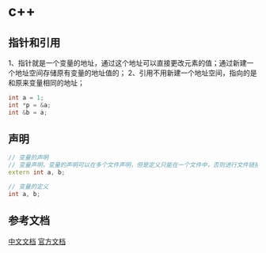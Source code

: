 # c++

## 指针和引用
1、指针就是一个变量的地址，通过这个地址可以直接更改元素的值；通过新建一个地址空间存储原有变量的地址值的；
2、引用不用新建一个地址空间，指向的是和原来变量相同的地址；
```c++
int a = 1;
int *p = &a;
int &b = a;
```
## 声明
```c++
// 变量的声明
// 变量声明，变量的声明可以在多个文件声明，但是定义只能在一个文件中，否则进行文件链接时会报错；
extern int a, b;

// 变量的定义
int a, b;
```

## 参考文档
[中文文档](https://www.apiref.com/cpp-zh/index.html)
[官方文档](https://cplusplus.com/reference/)